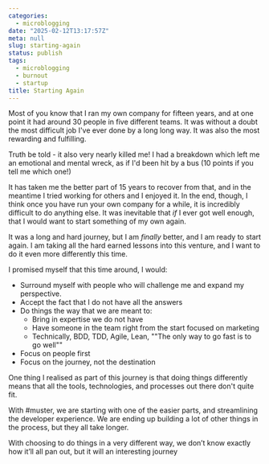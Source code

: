 ```yaml
---
categories:
  - microblogging
date: "2025-02-12T13:17:57Z"
meta: null
slug: starting-again
status: publish
tags:
  - microblogging
  - burnout
  - startup
title: Starting Again
---
```


Most of you know that I ran my own company for fifteen years, and at one point
it had around 30 people in five different teams. It was without a doubt the most
difficult job I've ever done by a long long way. It was also the most rewarding
and fulfilling.

Truth be told - it also very nearly killed me! I had a breakdown which left me
an emotional and mental wreck, as if I'd been hit by a bus (10 points if you
tell me which one!)

It has taken me the better part of 15 years to recover from that, and in the
meantime I tried working for others and I enjoyed it. In the end, though, I
think once you have run your own company for a while, it is incredibly difficult
to do anything else. It was inevitable that _if_ I ever got well enough, that I
would want to start something of my own again.

It was a long and hard journey, but I am _finally_ better, and I am ready to
start again. I am taking all the hard earned lessons into this venture, and I
want to do it even more differently this time.

I promised myself that this time around, I would:

- Surround myself with people who will challenge me and expand my perspective.
- Accept the fact that I do not have all the answers
- Do things the way that we are meant to:
  - Bring in expertise we do not have
  - Have someone in the team right from the start focused on marketing
  - Technically, BDD, TDD, Agile, Lean, ""The only way to go fast is to go
    well""
- Focus on people first
- Focus on the journey, not the destination

One thing I realised as part of this journey is that doing things differently
means that all the tools, technologies, and processes out there don't quite fit.

With #muster, we are starting with one of the easier parts, and streamlining the
developer experience. We are ending up building a lot of other things in the
process, but they all take longer.

With choosing to do things in a very different way, we don’t know exactly how
it’ll all pan out, but it will an interesting journey

